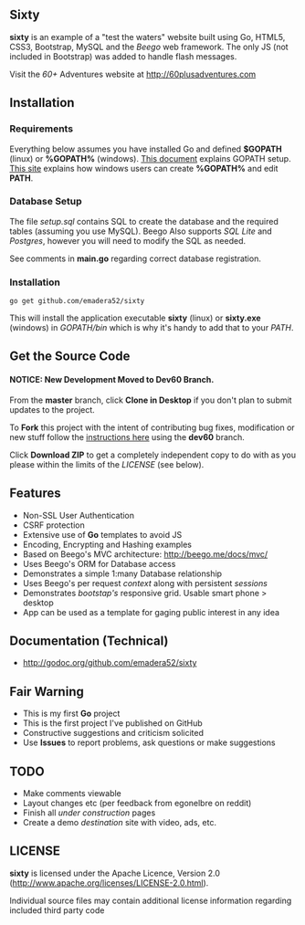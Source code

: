 ## Sixty

**sixty** is an example of a "test the waters" website built using
Go, HTML5, CSS3, Bootstrap, MySQL and the *Beego* web framework.
The only JS (not included in Bootstrap) was added to handle flash messages.

Visit the *60+* Adventures website at http://60plusadventures.com

## Installation

### Requirements
Everything below assumes you have installed Go and defined **$GOPATH** (linux) or **%GOPATH%** (windows). [This document](https://golang.org/doc/code.html#GOPATH) explains GOPATH setup. [This site](http://www.computerhope.com/issues/ch000549.htm) explains how windows users can create **%GOPATH%** and edit **PATH**. 

### Database Setup
The file *setup.sql* contains SQL to create the database and the required tables (assuming you use MySQL). Beego Also supports *SQL Lite* and *Postgres*, however you will need to modify the SQL as needed.

See comments in **main.go** regarding correct database registration.

### Installation

	go get github.com/emadera52/sixty

This will install the application executable **sixty** (linux) or **sixty.exe** (windows) in *GOPATH/bin* which is why it's handy to add that to your *PATH*.

## Get the Source Code

#### **NOTICE:** New Development Moved to Dev60 Branch.

From the **master** branch, click **Clone in Desktop** if you don't plan to submit updates to the project.

To **Fork** this project with the intent of contributing bug fixes,
modification or new stuff follow the [instructions here](https://help.github.com/articles/fork-a-repo/)
using the **dev60** branch.

Click **Download ZIP** to get a completely independent copy to do with as you please within the limits of the *LICENSE* (see below).

## Features

* Non-SSL User Authentication
* CSRF protection
* Extensive use of **Go** templates to avoid JS
* Encoding, Encrypting and Hashing examples
* Based on Beego's MVC architecture: http://beego.me/docs/mvc/
* Uses Beego's ORM for Database access
* Demonstrates a simple 1:many Database relationship
* Uses Beego's per request *context* along with persistent *sessions*
* Demonstrates *bootstap's* responsive grid. Usable smart phone > desktop 
* App can be used as a template for gaging public interest in any idea

## Documentation (Technical)

* http://godoc.org/github.com/emadera52/sixty

## Fair Warning

* This is my first **Go** project
* This is the first project I've published on GitHub
* Constructive suggestions and criticism solicited
* Use **Issues** to report problems, ask questions or make suggestions 

## TODO

* Make comments viewable
* Layout changes etc (per feedback from egonelbre on reddit)
* Finish all *under construction* pages
* Create a demo *destination* site with video, ads, etc.

## LICENSE

**sixty** is licensed under the Apache Licence, Version 2.0
(http://www.apache.org/licenses/LICENSE-2.0.html).

Individual source files may contain additional license
information regarding included third party code
